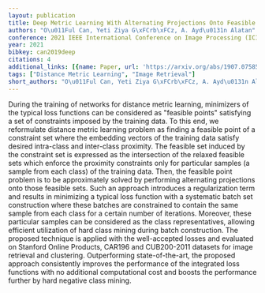 ```yaml
---
layout: publication
title: Deep Metric Learning With Alternating Projections Onto Feasible Sets
authors: "O\u011Ful Can, Yeti Ziya G\xFCrb\xFCz, A. Ayd\u0131n Alatan"
conference: 2021 IEEE International Conference on Image Processing (ICIP)
year: 2021
bibkey: can2019deep
citations: 4
additional_links: [{name: Paper, url: 'https://arxiv.org/abs/1907.07585'}]
tags: ["Distance Metric Learning", "Image Retrieval"]
short_authors: "O\u011Ful Can, Yeti Ziya G\xFCrb\xFCz, A. Ayd\u0131n Alatan"
---
```

During the training of networks for distance metric learning, minimizers of
the typical loss functions can be considered as "feasible points" satisfying a
set of constraints imposed by the training data. To this end, we reformulate
distance metric learning problem as finding a feasible point of a constraint
set where the embedding vectors of the training data satisfy desired
intra-class and inter-class proximity. The feasible set induced by the
constraint set is expressed as the intersection of the relaxed feasible sets
which enforce the proximity constraints only for particular samples (a sample
from each class) of the training data. Then, the feasible point problem is to
be approximately solved by performing alternating projections onto those
feasible sets. Such an approach introduces a regularization term and results in
minimizing a typical loss function with a systematic batch set construction
where these batches are constrained to contain the same sample from each class
for a certain number of iterations. Moreover, these particular samples can be
considered as the class representatives, allowing efficient utilization of hard
class mining during batch construction. The proposed technique is applied with
the well-accepted losses and evaluated on Stanford Online Products, CAR196 and
CUB200-2011 datasets for image retrieval and clustering. Outperforming
state-of-the-art, the proposed approach consistently improves the performance
of the integrated loss functions with no additional computational cost and
boosts the performance further by hard negative class mining.